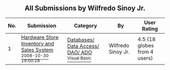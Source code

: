 ﻿<div align="center">

## All Submissions by Wilfredo Sinoy Jr\.

</div>

No.  | Submission | Category | By   | User Rating
---- | ---------- | -------- | ---- | -----------
1 | [Hardware Store Inventory and Sales System<br /><sup>2008-10-30 19:00:28</sup>](https://github.com/Planet-Source-Code/wilfredo-sinoy-jr-hardware-store-inventory-and-sales-system__1-71322) | [Databases/ Data Access/ DAO/ ADO<br /><sup>Visual Basic</sup>](../ByCategory/databases-data-access-dao-ado__1-6.md) | Wilfredo Sinoy Jr\. | 4.5 (18 globes from 4 users)
